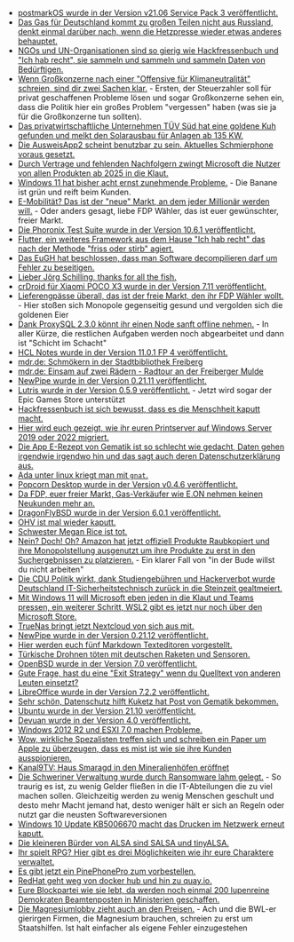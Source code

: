 * [postmarkOS wurde in der Version v21.06 Service Pack 3 veröffentlicht.](https://postmarketos.org/blog/2021/10/10/v21.06.3-release/)
* [Das Gas für Deutschland kommt zu großen Teilen nicht aus Russland, denkt einmal darüber nach, wenn die Hetzpresse wieder etwas anderes behauptet.](https://www.sonnenseite.com/de/energie/energiepreise-mehr-vorsorge-haette-geholfen/)
* [NGOs und UN-Organisationen sind so gierig wie Hackfressenbuch und "Ich hab recht", sie sammeln und sammeln und sammeln Daten von Bedürftigen.](https://netzpolitik.org/2021/datenschutz-und-biometrie-von-internationalen-hilfsorganisationen-durchleuchtet/)
* [Wenn Großkonzerne nach einer "Offensive für Klimaneutralität" schreien, sind dir zwei Sachen klar.](https://blog.fefe.de/?ts=9f9ac5b4) - Ersten, der Steuerzahler soll für privat geschaffenen Probleme lösen und sogar Großkonzerne sehen ein, dass die Politik hier ein großes Problem "vergessen" haben (was sie ja für die Großkonzerne tun sollten).
* [Das privatwirtschaftliche Unternehmen TÜV Süd hat eine goldene Kuh gefunden und melkt den Solarausbau für Anlagen ab 135 KW.](https://blog.fefe.de/?ts=9f9ac471)
* [Die AusweisApp2 scheint benutzbar zu sein. Aktuelles Schmierphone voraus gesetzt.](https://www.kuketz-blog.de/ausweisapp2-unaufaelliges-datensendeverhalten-und-cert-pinning-als-zusaetzlicher-schutz/)
* [Durch Vertrage und fehlenden Nachfolgern zwingt Microsoft die Nutzer von allen Produkten ab 2025 in die Klaut.](https://www.borncity.com/blog/2021/10/11/osb-alliance-warnt-die-microsoft-cloud-gefhrdet-unsere-digitale-souvernitt/)
* [Windows 11 hat bisher acht ernst zunehmende Probleme.](https://www.bleepingcomputer.com/news/microsoft/windows-11-incompatible-with-apps-using-non-ascii-registry-keys/) - Die Banane ist grün und reift beim Kunden.
* [E-Mobilität? Das ist der "neue" Markt, an dem jeder Millionär werden will.](https://www.sonnenseite.com/de/mobilitaet/e-mobilitaet-ein-fall-von-marktversagen/) - Oder anders gesagt, liebe FDP Wähler, das ist euer gewünschter, freier Markt.
* [Die Phoronix Test Suite wurde in der Version 10.6.1 veröffentlicht.](https://github.com/phoronix-test-suite/phoronix-test-suite/releases/tag/v10.6.1)
* [Flutter, ein weiteres Framework aus dem Hause "Ich hab recht" das nach der Methode "friss oder stirb" agiert.](https://www.onli-blogging.de/2076/Ein-Jahr-mit-Flutter.html)
* [Das EuGH hat beschlossen, dass man Software decompilieren darf um Fehler zu beseitigen.](https://blog.fefe.de/?ts=9f9ae09b)
* [Lieber Jörg Schilling, thanks for all the fish.](https://blog.fefe.de/?ts=9f9add44)
* [crDroid für Xiaomi POCO X3 wurde in der Version 7.11 veröffentlicht.](https://crdroid.net/surya#crDroid-v7/changelog)
* [Lieferengpässe überall, das ist der freie Markt, den ihr FDP Wähler wollt.](https://blog.fefe.de/?ts=9f9ba564) - Hier stoßen sich Monopole gegenseitig gesund und vergolden sich die goldenen Eier
* [Dank ProxySQL 2.3.0 könnt ihr einen Node sanft offline nehmen.](https://www.percona.com/blog/proxysql-2-3-0-enhanced-support-for-mysql-group-replication/) - In aller Kürze, die restlichen Aufgaben werden noch abgearbeitet und dann ist "Schicht im Schacht"
* [HCL Notes wurde in der Version 11.0.1 FP 4 veröffentlicht.](https://n-komm.de/hcl-notes-und-domino-11-0-1-fp4-veroeffentlicht/)
* [mdr.de: Schmökern in der Stadtbibliothek Freiberg](https://www.mdr.de/nachrichten/sachsen/chemnitz/freiberg/urlaub-ferien-ausflug-bibliothek-kinder-100.html)
* [mdr.de: Einsam auf zwei Rädern - Radtour an der Freiberger Mulde](https://www.mdr.de/nachrichten/sachsen/chemnitz/freiberg/ferien-urlaub-ausflug-radtour-freiberger-mulde-100.html)
* [NewPipe wurde in der Version 0.21.11 veröffentlicht.](https://newpipe.net/blog/pinned/release/newpipe-0.21.11-released/)
* [Lutris wurde in der Version 0.5.9 veröffentlicht.](https://www.phoronix.com/scan.php?page=news_item&px=Lutris-0.5.9-Released) - Jetzt wird sogar der Epic Games Store unterstützt
* [Hackfressenbuch ist sich bewusst, dass es die Menschheit kaputt macht.](https://netzpolitik.org/2021/psychische-gesundheit-von-jugendlichen-facebook-verspricht-besserung/)
* [Hier wird euch gezeigt, wie ihr euren Printserver auf Windows Server 2019 oder 2022 migriert.](https://4sysops.com/archives/migrate-print-servers-to-windows-server-2019-2022/)
* [Die App E-Rezept von Gematik ist so schlecht wie gedacht, Daten gehen irgendwie irgendwo hin und das sagt auch deren Datenschutzerklärung aus.](https://www.kuketz-blog.de/e-rezept-app-gematik-safetynet-checks-und-tracking-via-google-firebase-analytics/)
* [Ada unter linux kriegt man mit `gnat`.](https://opensource.com/article/21/10/learn-ada-2021)
* [Popcorn Desktop wurde in der Version v0.4.6 veröffentlicht.](https://github.com/popcorn-official/popcorn-desktop/releases/tag/v0.4.6)
* [Da FDP, euer freier Markt, Gas-Verkäufer wie E.ON nehmen keinen Neukunden mehr an.](https://blog.fefe.de/?ts=9f9839cc)
* [DragonFlyBSD wurde in der Version 6.0.1 veröffentlicht.](https://www.phoronix.com/scan.php?page=news_item&px=DragonFlyBSD-6.0.1-Released)
* [OHV ist mal wieder kaputt.](https://www.borncity.com/blog/2021/10/13/strung-beim-cloud-anbieter-ohv-am-13-10-2021/)
* [Schwester Megan Rice ist tot.](https://netzfrauen.org/2021/10/13/megan-rice/)
* [Nein? Doch! Oh? Amazon hat jetzt offiziell Produkte Raubkopiert und ihre Monopolstellung ausgenutzt um ihre Produkte zu erst in den Suchergebnissen zu platzieren.](https://blog.fefe.de/?ts=9f9937b7) - Ein klarer Fall von "in der Bude willst du nicht arbeiten"
* [Die CDU Politik wirkt, dank Studiengebühren und Hackerverbot wurde Deutschland IT-Sicherheitstechnisch zurück in die Steinzeit gealtmeiert.](https://blog.fefe.de/?ts=9f993a35)
* [Mit Windows 11 will Microsoft eben jeden in die Klaut und Teams pressen, ein weiterer Schritt, WSL2 gibt es jetzt nur noch über den Microsoft Store.](https://www.borncity.com/blog/2021/10/12/windows-11-wsl-wandert-in-den-microsoft-store/)
* [TrueNas bringt jetzt Nextcloud von sich aus mit.](https://nextcloud.com/blog/nextcloud-now-officially-supported-on-truenas/)
* [NewPipe wurde in der Version 0.21.12 veröffentlicht.](https://newpipe.net/blog/pinned/release/newpipe-0.21.12-released/)
* [Hier werden euch fünf Markdown Texteditoren vorgestellt.](https://opensource.com/article/21/10/markdown-editors)
* [Türkische Drohnen töten mit deutschen Raketen und Sensoren.](https://netzpolitik.org/2021/raketen-und-sensoren-deutsche-technik-fuer-den-tuerkischen-drohnenkrieg/)
* [OpenBSD wurde in der Version 7.0 veröffentlicht.](https://www.phoronix.com/scan.php?page=news_item&px=OpenBSD-7.0-Released)
* [Gute Frage, hast du eine "Exit Strategy" wenn du Quelltext von anderen Leuten einsetzt?](https://matthiasnoback.nl/2021/10/do-you-have-an-exit-strategy/)
* [LibreOffice wurde in der Version 7.2.2 veröffentlicht.](https://www.planet3dnow.de/cms/63682-libreoffice-7-2-2-community/)
* [Sehr schön, Datenschutz hilft Kuketz hat Post von Gematik bekommen.](https://www.kuketz-blog.de/reaktion-der-gematik-auf-e-rezept-app-pruefung/)
* [Ubuntu wurde in der Version 21.10 veröffentlicht.](https://lwn.net/Articles/872970)
* [Devuan wurde in der Version 4.0 veröffentlicht.](https://www.phoronix.com/scan.php?page=news_item&px=Devuan-4.0-Released)
* [Windows 2012 R2 und ESXI 7.0 machen Probleme.](https://blog.fefe.de/?ts=9f97627d)
* [Wow, wirkliche Spezalisten treffen sich und schreiben ein Paper um Apple zu überzeugen, dass es mist ist wie sie ihre Kunden ausspionieren.](https://blog.fefe.de/?ts=9f946d16)
* [Kanal9TV: Haus Smaragd in den Mineralienhöfen eröffnet](https://www.youtube.com/watch?v=5h9JtTrn01M)
* [Die Schweriner Verwaltung wurde durch Ransomware lahm gelegt.](https://www.borncity.com/blog/2021/10/16/verwaltung-von-schwerin-durch-ransomware-lahmgelegt-15-10-2021/) - So traurig es ist, zu wenig Gelder fließen in die IT-Abteilungen die zu viel machen sollen. Gleichzeitig werden zu wenig Menschen geschult und desto mehr Macht jemand hat, desto weniger hält er sich an Regeln oder nutzt gar die neusten Softwareversionen
* [Windows 10 Update KB5006670 macht das Drucken im Netzwerk erneut kaputt.](https://www.bleepingcomputer.com/news/microsoft/new-windows-10-kb5006670-update-breaks-network-printing/)
* [Die kleineren Bürder von ALSA sind SALSA und tinyALSA.](https://www.phoronix.com/scan.php?page=news_item&px=SALSA-Linux-Audio-2021)
* [Ihr spielt RPG? Hier gibt es drei Möglichkeiten wie ihr eure Charaktere verwaltet.](https://opensource.com/article/21/10/manage-rpg-character-sheets)
* [Es gibt jetzt ein PinePhonePro zum vorbestellen.](https://www.pine64.org/2021/10/15/october-update-introducing-the-pinephone-pro/)
* [RedHat geht weg von docker hub und hin zu quay.io.](https://blog.nashcom.de/nashcomblog.nsf/dx/domino-docker-community-image-is-switching-to-centos-stream-8.htm)
* [Eure Blockpartei wie sie lebt, da werden noch einmal 200 lupenreine Demokraten Beamtenposten in Ministerien geschaffen.](https://blog.fefe.de/?ts=9f92954f)
* [Die Magnesiumlobby zieht auch an den Preisen.](https://blog.fefe.de/?ts=9f95a810) - Ach und die BWL-er gierirgen Firmen, die Magnesium brauchen, schreien zu erst um Staatshilfen. Ist halt einfacher als eigene Fehler einzugestehen
